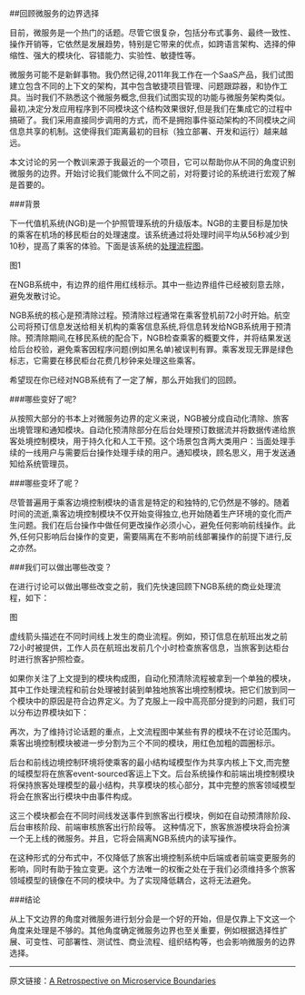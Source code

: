 

##回顾微服务的边界选择

目前，微服务是一个热门的话题。尽管它很复杂，包括分布式事务、最终一致性、操作开销等，它依然是发展趋势，特别是它带来的优点，如跨语言架构、选择的伸缩性、强大的模块化、容错能力、实验性、敏捷性等。

微服务可能不是新鲜事物。我仍然记得,2011年我工作在一个SaaS产品，我们试图建立包含不同的上下文的架构，其中包含敏捷项目管理、问题跟踪器，和协作工具。当时我们不熟悉这个微服务概念,但我们试图实现的功能与微服务架构类似。最初,决定分发应用程序到不同模块这个结构效果很好,但是我们在集成它的过程中搞砸了。我们采用直接同步调用的方式，而不是拥抱事件驱动架构的不同模块之间信息共享的机制。这使得我们距离最初的目标（独立部署、开发和运行）越来越远。

本文讨论的另一个教训来源于我最近的一个项目，它可以帮助你从不同的角度识别微服务的边界。开始讨论我们能做什么不同之前，对将要讨论的系统进行宏观了解是首要的。

###背景

下一代值机系统(NGB)是一个护照管理系统的升级版本。NGB的主要目标是加快的乘客在机场的移民柜台的处理速度。该系统通过将处理时间平均从56秒减少到10秒，提高了乘客的体验。下面是该系统的[处理流程图](http://martinfowler.com/bliki/BoundedContext.html)。

图1

在NGB系统中，有边界的组件用红线标示。其中一些边界组件已经被刻意去除，避免发散讨论。

NGB系统的核心是预清除过程。预清除过程通常在乘客登机前72小时开始。航空公司将预订信息发送给相关机构的乘客信息系统,将信息转发给NGB系统用于预清除。预清除期间,在移民系统的配合下，NGB检查乘客的概要文件，并将结果发送给后台校验，避免乘客因程序问题(例如黑名单)被误判有罪。乘客发现无罪是绿色标志，它需要在移民柜台花费几秒钟来处理这些乘客。

希望现在你已经对NGB系统有了一定了解，那么开始我们的回顾。


###哪些变好了呢?

从按照大部分的书本上对微服务边界的定义来说，NGB被分成自动化清除、旅客出境管理和通知模块。自动化预清除部分在后台处理预订数据流并将数据传递给旅客处境控制模块，用于持久化和人工干预。这个场景包含两大类用户：当面处理手续的一线用户与需要后台操作处理手续的用户。通知模块，顾名思义，用于发送通知给系统管理员。

###哪些变坏了呢？

尽管普遍用于乘客边境控制模块的语言是特定的和独特的,它仍然是不够的。随着时间的流逝,乘客边境控制模块不仅开始变得独立,也开始随着生产环境的变化而产生问题。我们在后台操作中做任何更改操作必须小心，避免任何影响前线操作。此外,任何只影响后台操作的变更，需要隔离在不影响前线部署操作的前提下进行,反之亦然。

###我们可以做出哪些改变？

在进行讨论可以做出哪些改变之前，我们先快速回顾下NGB系统的商业处理流程，如下：

图

虚线箭头描述在不同时间线上发生的商业流程。例如，预订信息在航班出发之前72小时被提供，工作人员在航班出发前几个小时检查旅客信息，当旅客到达柜台时进行旅客护照检查。

如果你关注了上文提到的模块构成图，自动化预清除流程被拿到一个单独的模块，其中工作处理流程和前台处理被封装到单独地旅客出境控制模块。把它们放到同一个模块中的原因是符合边界定义。为了克服上一段中高亮部分提到的问题，我们可以分布边界模块如下：

再次，为了维持讨论话题的重点，上文流程图中某些有界的模块不在讨论范围内。乘客出境控制模块被进一步分割为三个不同的模块，用红色加粗的圆圈标示。

后台和前线边境控制环境将使乘客的最小结构域模型作为共享内核上下文,而完整的域模型将在旅客event-sourced客运上下文。后台系统操作和前端出境控制模块将保持旅客处理模型的最小结构，共享模块的核心部分，其中完整的旅客领域模型将会在旅客出行模块中由事件构成。

这三个模块都会在不同时间线发送事件到旅客出行模块，例如在自动预清除阶段、后台审核阶段、前端审核旅客出行阶段等。
这种情况下，旅客旅游模块将会扮演一个无上线的微服务。并且，它将会隔离NGB系统内的读写操作。

在这种形式的分布式中，不仅降低了旅客出境控制系统中后端或者前端变更服务的影响，同时有助于独立变更。这个方法唯一的权衡之处在于我们必须维持多个旅客领域模型的镜像在不同的模块中。为了实现降低耦合，这将无法避免。

###结论

从上下文边界的角度对微服务进行划分会是一个好的开始，但是仅靠上下文这一个角度来处理是不够的。其他角度确定微服务边界也至关重要，例如根据选择性扩展、可变性、可部署性、测试性、商业流程、组织结构等，也会影响微服务的边界选择。

----------------------
原文链接：[A Retrospective on Microservice Boundaries](https://dzone.com/articles/retrospective-on-microservice-boundaries)